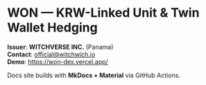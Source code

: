 # WON — KRW-Linked Unit & Twin Wallet Hedging

**Issuer**: **WITCHVERSE INC.** (Panama)  
**Contact**: [official@witchwich.io](mailto:official@witchwich.io)  
**Demo**: https://won-dex.vercel.app/

Docs site builds with **MkDocs + Material** via GitHub Actions.
